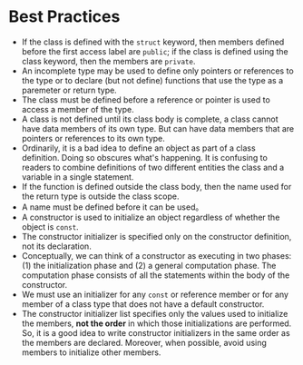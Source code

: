# Best Practices

- If the class is defined with the `struct` keyword, then members defined before the first access label are `public`; if the class is defined using the class keyword, then the members are `private`.
- An incomplete type may be used to define only pointers or references to the type or to declare (but not define) functions that use the type as a paremeter or return type.
- The class must be defined before a reference or pointer is used to access a member of the type.
- A class is not defined until its class body is complete, a class cannot have data members of its own type. But can have data members that are pointers or references to its own type.
- Ordinarily, it is a bad idea to define an object as part of a class definition. Doing so obscures what's happening. It is confusing to readers to combine definitions of two different entities the class and a variable in a single statement.
- If the function is defined outside the class body, then the name used for the return type is outside the class scope.
- A name must be defined before it can be used。
- A constructor is used to initialize an object regardless of whether the object is `const`.
- The constructor initializer is specified only on the constructor definition, not its declaration.
- Conceptually, we can think of a constructor as executing in two phases: (1) the initialization phase and (2) a general computation phase. The computation phase consists of all the statements within the body of the constructor.
- We must use an initializer for any `const` or reference member or for any member of a class type that does not have a default constructor.
- The constructor initializer list specifies only the values used to initialize the members, **not the order** in which those initializations are performed. So, it is a good idea to write constructor initializers in the same order as the members are declared. Moreover, when possible, avoid using members to initialize other members.